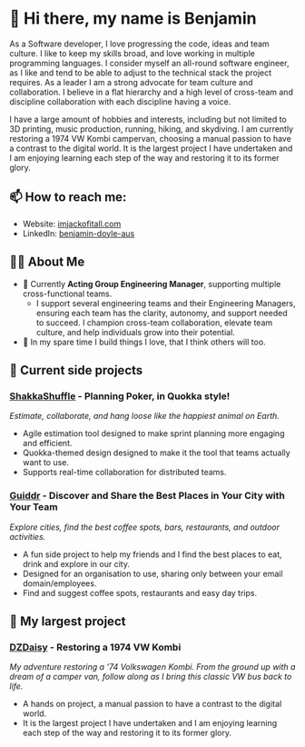 # 👋 Hi there, my name is Benjamin

As a Software developer, I love progressing the code, ideas and team culture. I like to keep my skills broad, and love working in multiple programming languages. I consider myself an all-round software engineer, as I like and tend to be able to adjust to the technical stack the project requires. As a leader I am a strong advocate for team culture and collaboration. I believe in a flat hierarchy and a high level of cross-team and discipline collaboration with each discipline having a voice.

I have a large amount of hobbies and interests, including but not limited to 3D printing, music production, running, hiking, and skydiving. I am currently restoring a 1974 VW Kombi campervan, choosing a manual passion to have a contrast to the digital world. It is the largest project I have undertaken and I am enjoying learning each step of the way and restoring it to its former glory.

## 📫 How to reach me:
  - Website: [imjackofitall.com](https://imjackofitall.com)
  - LinkedIn: [benjamin-doyle-aus](https://www.linkedin.com/in/benjamin-doyle-aus/)

## 👨‍💻 About Me

- 🚀 Currently **Acting Group Engineering Manager**, supporting multiple cross-functional teams.
  - I support several engineering teams and their Engineering Managers, ensuring each team has the clarity, autonomy, and support needed to succeed. I champion cross-team collaboration, elevate team culture, and help individuals grow into their potential.
- 🔧 In my spare time I build things I love, that I think others will too.
 
## 📌 Current side projects
### [ShakkaShuffle](https://www.shakkashuffle.com) - Planning Poker, in Quokka style!
_Estimate, collaborate, and hang loose like the happiest animal on Earth._
- Agile estimation tool designed to make sprint planning more engaging and efficient.
- Quokka-themed design designed to make it the tool that teams actually want to use.
- Supports real-time collaboration for distributed teams.

### [Guiddr](https://www.guiddr.com) - Discover and Share the Best Places in Your City with Your Team
_Explore cities, find the best coffee spots, bars, restaurants, and outdoor activities._
- A fun side project to help my friends and I find the best places to eat, drink and explore in our city.
- Designed for an organisation to use, sharing only between your email domain/employees.
- Find and suggest coffee spots, restaurants and easy day trips.

## 🌼 My largest project
### [DZDaisy](https://dzdaisy.com) - Restoring a 1974 VW Kombi
_My adventure restoring a '74 Volkswagen Kombi. From the ground up with a dream of a camper van, follow along as I bring this classic VW bus back to life._
- A hands on project, a manual passion to have a contrast to the digital world.
- It is the largest project I have undertaken and I am enjoying learning each step of the way and restoring it to its former glory.
